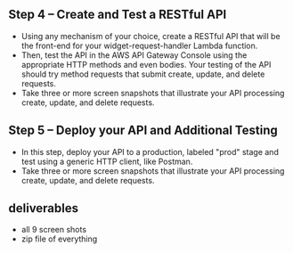 ## Step 4 – Create and Test a RESTful API

- Using any mechanism of your choice, create a RESTful API that will be the front-end for your widget-request-handler Lambda function.
- Then, test the API in the AWS API Gateway Console using the appropriate HTTP methods and even bodies. Your testing of the API should try method requests that submit create, update, and delete requests.
- Take three or more screen snapshots that illustrate your API processing create, update, and delete requests.

## Step 5 – Deploy your API and Additional Testing

- In this step, deploy your API to a production, labeled "prod" stage and test using a generic HTTP client, like Postman.
- Take three or more screen snapshots that illustrate your API processing create, update, and delete requests.

## deliverables

- all 9 screen shots
- zip file of everything